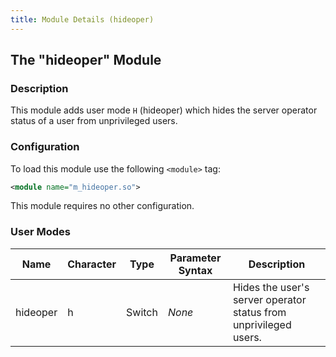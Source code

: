```yaml
---
title: Module Details (hideoper)
---
```


## The "hideoper" Module

### Description

This module adds user mode `H` (hideoper) which hides the server operator status of a user from unprivileged users.

### Configuration

To load this module use the following `<module>` tag:

```xml
<module name="m_hideoper.so">
```

This module requires no other configuration.

### User Modes

Name     | Character | Type   | Parameter Syntax | Description
-------- | --------- | ------ | ---------------- | -----------
hideoper | h         | Switch | *None*           | Hides the user's server operator status from unprivileged users.
